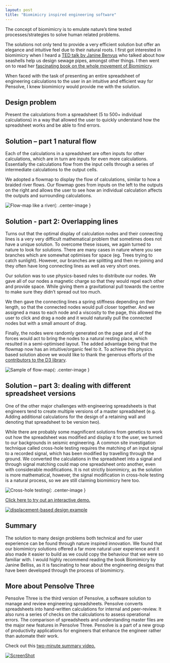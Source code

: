 ```yaml
---
layout: post
title: "Biomimicry inspired engineering software"
---
```


The concept of biomimicry is to emulate nature’s time tested processes/strategies to solve human related problems.

The solutions not only tend to provide a very efficient solution but offer an elegance and 
intuitive feel due to their natural roots. I first got interested in biomimicry when I heard 
a [TED talk by Janine Benyus]( https://www.ted.com/talks/janine_benyus_shares_nature_s_designs) who 
talked about how seashells help us design sewage pipes, amongst other things. I then went on to
 read her [fascinating book on the whole movement of Biomimicry]( https://biomimicry.org/janine-benyus/).

When faced with the task of presenting an entire spreadsheet of engineering calculations to the user in an 
intuitive and efficient way for Pensolve, I knew biomimicry would provide me with the solution.

Design problem
--------------

Present the calculations from a spreadsheet (5 to 500+ individual calculations) in a way that allowed the user
to quickly understand how the spreadsheet works and be able to find errors.

Solution – part 1 natural flow
------------------------------

Each of the calculations in a spreadsheet are often inputs for other calculations, which are in turn are
inputs for even more calculations. Essentially the calculations flow from the input cells through a 
series of intermediate calculations to the output cells.

We adopted a flowmap to display the flow of calculations, similar to how a braided river flows. 
Our flowmap goes from inputs on the left to the outputs on the right and allows the user to see how an 
individual calculation affects the outputs and surrounding calculations.

 ![Flow-map like a river](http://pensolve.com/blog/public/flow-map-design.jpg){: .center-image }

Solution - part 2: Overlapping lines
------------------------------------

Turns out that the optimal display of calculation nodes and their connecting lines is a very very difficult 
mathematical problem that sometimes does not have a unique solution. To overcome these issues, we again 
turned to nature to look for solutions. There are many cases in nature where you see branches which are 
somewhat optimises for space (eg. Trees trying to catch sunlight). However, our branches are splitting 
and then re-joining and they often have long connecting lines as well as very short ones.

Our solution was to use physics-based rules to distribute our nodes. We gave all of our nodes a magnetic charge
 so that they would repel each other and provide space. While giving them a gravitational pull towards the
  centre to make sure they didn’t spread out too much. 

We then gave the connecting lines a spring stiffness depending on their length, so that the connected nodes
 would pull closer together. And we assigned a mass to each node and a viscosity to the page, this allowed 
 the user to click and drag a node and it would naturally pull the connected nodes but with a small amount of drag. 

Finally, the nodes were randomly generated on the page and all of the forces would act to bring the nodes to a
natural resting place, which resulted in a semi-optimised layout. The added advantage being that the flowmap 
now has an intuitive/organic feel to it. To achieve this physics based solution above we would like to thank 
the generous efforts of the [contributors to the D3 library]( https://d3js.org).

 ![Sample of flow-map](http://pensolve.com/blog/public/flow-small.png){: .center-image }


Solution – part 3: dealing with different spreadsheet versions
--------------------------------------------------------------

One of the other major challenges with engineering spreadsheets is that engineers tend to create multiple versions
 of a master spreadsheet (e.g. Adding additional calculations for the design of a retaining wall and denoting 
 that spreadsheet to be version two).

While there are probably some magnificent solutions from genetics to work out how the spreadsheet was modified 
and display it to the user, we turned to our backgrounds in seismic engineering. A common site investigation 
technique called cross-hole testing requires the matching of an input signal to a recorded signal, which has 
been modified by travelling through the ground. We converted the calculations in the spreadsheet into a signal 
and through signal matching could map one spreadsheet onto another, even with considerable modifications. 
It is not strictly biomimicry, as the solution is more mathematical, however, the signal modification in cross-hole 
testing is a natural process, so we are still claiming biomimicry here too.

 ![Cross-hole testing](http://pensolve.com/blog/public/cross-hole-testing.png){: .center-image }

[Click here to try out an interactive demo.](https://productionpensolve.blob.core.windows.net/common/flowmap.html?json=aFLOWMAP123.json&json2=bFLOWMAP444.json)

[![displacement-based design example](http://pensolve.com/blog/public/DDBD-flow-map.png)](https://productionpensolve.blob.core.windows.net/common/flowmap.html?json=aFLOWMAP123.json&json2=bFLOWMAP444.json)

Summary
-------

The solution to many design problems both technical and for user experience can be found through nature inspired 
innovation. We found that our biomimicry solutions offered a far more natural user experience and it also made 
it easier to build as we could copy the behaviour that we were so familiar with. I would highly recommend reading 
the book Biomimicry by Janine Belliss, as it is fascinating to hear about the engineering designs that have been 
developed through the process of biomimicry.

More about Pensolve Three
-------------------------

Pensolve Three is the third version of Pensolve, a software solution to manage and review engineering spreadsheets. 
Pensolve converts spreadsheets into hand-written calculations for internal and peer-review. 
It also runs a series of checks on the calculations to assess operational errors. The comparison of spreadsheets 
and understanding master files are the major new features in Pensolve Three. Pensolve is a part of a new group of 
productivity applications for engineers that enhance the engineer rather than automate their work.

Check out this [two-minute summary video.](https://youtu.be/HPXg-4WkhSw)

[![ScreenShot](http://pensolve.com/blog/public/why-purchase-Pensolve.png)](https://youtu.be/HPXg-4WkhSw)


